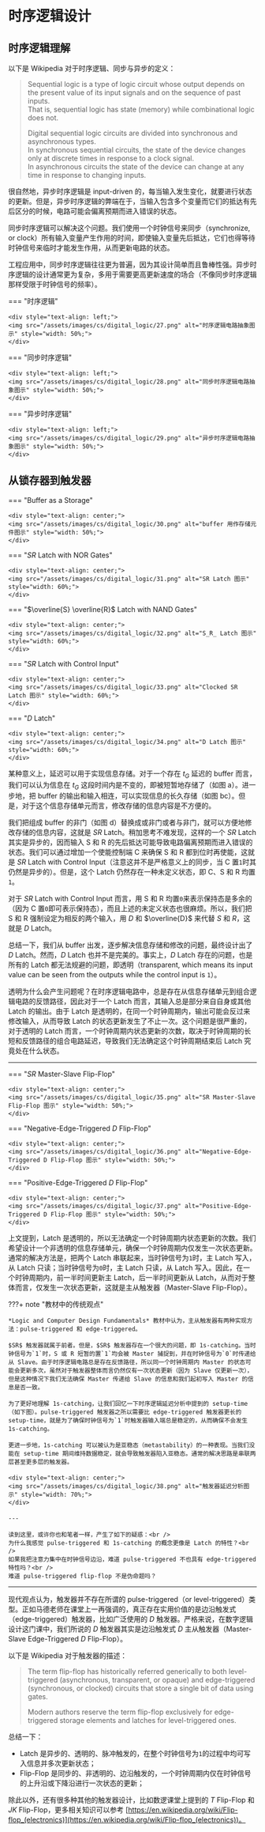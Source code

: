 # 时序逻辑设计

## 时序逻辑理解

以下是 Wikipedia 对于时序逻辑、同步与异步的定义：

> Sequential logic is a type of logic circuit whose output depends on the present value of its input signals and on the sequence of past inputs.<br />
> That is, sequential logic has state (memory) while combinational logic does not.
>
> Digital sequential logic circuits are divided into synchronous and asynchronous types.<br />
> In synchronous sequential circuits, the state of the device changes only at discrete times in response to a clock signal.<br />
> In asynchronous circuits the state of the device can change at any time in response to changing inputs.

很自然地，异步时序逻辑是 input-driven 的，每当输入发生变化，就要进行状态的更新。但是，异步时序逻辑的弊端在于，当输入包含多个变量而它们的抵达有先后区分的时候，电路可能会偏离预期而进入错误的状态。

同步时序逻辑可以解决这个问题。我们使用一个时钟信号来同步（synchronize, or clock）所有输入变量产生作用的时间，即使输入变量先后抵达，它们也得等待时钟信号来临时才能发生作用，从而更新电路的状态。

工程应用中，同步时序逻辑往往更为普遍，因为其设计简单而且鲁棒性强。异步时序逻辑的设计通常更为复杂，多用于需要更高更新速度的场合（不像同步时序逻辑那样受限于时钟信号的频率）。

=== "时序逻辑"

    <div style="text-align: left;">
    <img src="/assets/images/cs/digital_logic/27.png" alt="时序逻辑电路抽象图示" style="width: 50%;">
    </div>

=== "同步时序逻辑"

    <div style="text-align: left;">
    <img src="/assets/images/cs/digital_logic/28.png" alt="同步时序逻辑电路抽象图示" style="width: 50%;">
    </div>

=== "异步时序逻辑"

    <div style="text-align: left;">
    <img src="/assets/images/cs/digital_logic/29.png" alt="异步时序逻辑电路抽象图示" style="width: 50%;">
    </div>

## 从锁存器到触发器

=== "Buffer as a Storage"

    <div style="text-align: center;">
    <img src="/assets/images/cs/digital_logic/30.png" alt="buffer 用作存储元件图示" style="width: 50%;">
    </div>

=== "$SR$ Latch with NOR Gates"

    <div style="text-align: center;">
    <img src="/assets/images/cs/digital_logic/31.png" alt="SR Latch 图示" style="width: 60%;">
    </div>

=== "$\overline{S} \overline{R}$ Latch with NAND Gates"

    <div style="text-align: center;">
    <img src="/assets/images/cs/digital_logic/32.png" alt="S_R_ Latch 图示" style="width: 60%;">
    </div>

=== "$SR$ Latch with Control Input"

    <div style="text-align: center;">
    <img src="/assets/images/cs/digital_logic/33.png" alt="Clocked SR Latch 图示" style="width: 60%;">
    </div>

=== "$D$ Latch"

    <div style="text-align: center;">
    <img src="/assets/images/cs/digital_logic/34.png" alt="D Latch 图示" style="width: 60%;">
    </div>

某种意义上，延迟可以用于实现信息存储。对于一个存在 $t_G$ 延迟的 buffer 而言，我们可以认为信息在 $t_G$ 这段时间内是不变的，即被短暂地存储了（如图 a）。进一步地，把 buffer 的输出和输入相连，可以实现信息的长久存储（如图 bc）。但是，对于这个信息存储单元而言，修改存储的信息内容是不方便的。

我们把组成 buffer 的非门（如图 d）替换成或非门或者与非门，就可以方便地修改存储的信息内容，这就是 $SR$ Latch。稍加思考不难发现，这样的一个 $SR$ Latch 其实是异步的，因而输入 S 和 R 的先后抵达可能导致电路偏离预期而进入错误的状态。我们可以通过增加一个使能控制端 C 来确保 S 和 R 都到位时再使能，这就是 $SR$ Latch with Control Input（注意这并不是严格意义上的同步，当 C 置`1`时其仍然是异步的）。但是，这个 Latch 仍然存在一种未定义状态，即 C、S 和 R 均置`1`。

对于 $SR$ Latch with Control Input 而言，用 S 和 R 均置`0`来表示保持态是多余的（因为 C 置`0`即可表示保持态），而且上述的未定义状态也很麻烦。所以，我们把 S 和 R 强制设定为相反的两个输入，用 $D$ 和 $\overline{D}$ 来代替 $S$ 和 $R$，这就是 $D$ Latch。

总结一下，我们从 buffer 出发，逐步解决信息存储和修改的问题，最终设计出了 $D$ Latch。然而，$D$ Latch 也并不是完美的。事实上，$D$ Latch 存在的问题，也是所有的 Latch 都无法规避的问题，即透明（transparent, which means its input value can be seen from the outputs while the control input is `1`）。

透明为什么会产生问题呢？在时序逻辑电路中，总是存在从信息存储单元到组合逻辑电路的反馈路径，因此对于一个 Latch 而言，其输入总是部分来自自身或其他 Latch 的输出。由于 Latch 是透明的，在同一个时钟周期内，输出可能会反过来修改输入，从而导致 Latch 的状态更新发生了不止一次。这个问题是很严重的，对于透明的 Latch 而言，一个时钟周期内状态更新的次数，取决于时钟周期的长短和反馈路径的组合电路延迟，导致我们无法确定这个时钟周期结束后 Latch 究竟处在什么状态。

---

=== "$SR$ Master-Slave Flip-Flop"

    <div style="text-align: center;">
    <img src="/assets/images/cs/digital_logic/35.png" alt="SR Master-Slave Flip-Flop 图示" style="width: 50%;">
    </div>

=== "Negative-Edge-Triggered $D$ Flip-Flop"

    <div style="text-align: center;">
    <img src="/assets/images/cs/digital_logic/36.png" alt="Negative-Edge-Triggered D Flip-Flop 图示" style="width: 50%;">
    </div>

=== "Positive-Edge-Triggered $D$ Flip-Flop"

    <div style="text-align: center;">
    <img src="/assets/images/cs/digital_logic/37.png" alt="Positive-Edge-Triggered D Flip-Flop 图示" style="width: 50%;">
    </div>

上文提到，Latch 是透明的，所以无法确定一个时钟周期内状态更新的次数。我们希望设计一个非透明的信息存储单元，确保一个时钟周期内仅发生一次状态更新。通常的解决方法是，把两个 Latch 串联起来，当时钟信号为`1`时，主 Latch 写入，从 Latch 只读；当时钟信号为`0`时，主 Latch 只读，从 Latch 写入。因此，在一个时钟周期内，前一半时间更新主 Latch，后一半时间更新从 Latch，从而对于整体而言，仅发生一次状态更新，这就是主从触发器（Master-Slave Flip-Flop）。

???+ note "教材中的传统观点"

    *Logic and Computer Design Fundamentals* 教材中认为，主从触发器有两种实现方法：pulse-triggered 和 edge-triggered。
    
    $SR$ 触发器就属于前者。但是，$SR$ 触发器存在一个很大的问题，即 1s-catching。当时钟信号为`1`时，S 或 R 短暂的置`1`均会被 Master 捕捉到，并在时钟信号为`0`时传递给从 Slave。由于时序逻辑电路总是存在反馈路径，所以同一个时钟周期内 Master 的状态可能会更新多次，虽然对于触发器整体而言仍然仅有一次状态更新（因为 Slave 仅更新一次），但是这种情况下我们无法确保 Master 传递给 Slave 的信息和我们起初写入 Master 的信息是否一致。

    为了更好地理解 1s-catching，让我们回忆一下时序逻辑延迟分析中提到的 setup-time（如下图）。pulse-triggered 触发器之所以需要比 edge-triggered 触发器更长的 setup-time，就是为了确保时钟信号为`1`时触发器输入端总是稳定的，从而确保不会发生 1s-catching。

    更进一步地，1s-catching 可以被认为是亚稳态（metastability）的一种表现。当我们没能在 setup-time 期间维持数据稳定，就会导致触发器陷入亚稳态。通常的解决思路是串联两层甚至更多层的触发器。

    <div style="text-align: center;">
    <img src="/assets/images/cs/digital_logic/38.png" alt="触发器延迟分析图示" style="width: 70%;">
    </div>

    ---

    读到这里，或许你也和笔者一样，产生了如下的疑惑：<br />
    为什么我感觉 pulse-triggered 和 1s-catching 的概念更像是 Latch 的特性？<br />
    如果我把注意力集中在时钟信号边沿，难道 pulse-triggered 不也具有 edge-triggered 特性吗？<br />
    难道 pulse-triggered flip-flop 不是伪命题吗？

---

现代观点认为，触发器并不存在所谓的 pulse-triggered（or level-triggered）类型。正如马德老师在课堂上一再强调的，真正存在实用价值的是边沿触发式（edge-triggered）触发器，比如广泛使用的 $D$ 触发器。严格来说，在数字逻辑设计这门课中，我们所说的 $D$ 触发器其实是边沿触发式 $D$ 主从触发器（Master-Slave Edge-Triggered $D$ Flip-Flop）。

以下是 Wikipedia 对于触发器的描述：

> The term flip-flop has historically referred generically to both level-triggered (asynchronous, transparent, or opaque) and edge-triggered (synchronous, or clocked) circuits that store a single bit of data using gates.
>
> Modern authors reserve the term flip-flop exclusively for edge-triggered storage elements and latches for level-triggered ones.

总结一下：

- Latch 是异步的、透明的、脉冲触发的，在整个时钟信号为`1`的过程中均可写入信息并多次更新状态；
- Flip-Flop 是同步的、非透明的、边沿触发的，一个时钟周期内仅在时钟信号的上升沿或下降沿进行一次状态的更新；

除此以外，还有很多种其他的触发器设计，比如数逻课堂上提到的 $T$ Flip-Flop 和 $JK$ Flip-Flop，更多相关知识可以参考 [https://en.wikipedia.org/wiki/Flip-flop_(electronics)](https://en.wikipedia.org/wiki/Flip-flop_(electronics))。